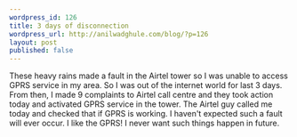 ```yaml
--- 
wordpress_id: 126
title: 3 days of disconnection
wordpress_url: http://anilwadghule.com/blog/?p=126
layout: post
published: false
---
```

These heavy rains made a fault in the Airtel tower so I was unable to access GPRS service in my area. So I was out of the internet world for last 3 days. From then, I made 9 complaints to Airtel call centre and they took action today and activated GPRS service in the tower. The Airtel guy called me today and checked that if GPRS is working. I haven't expected such a fault will ever occur. I like the GPRS! I never want such things happen in future.

